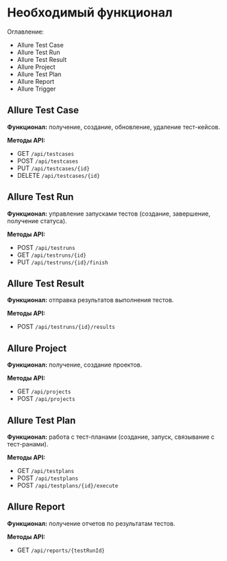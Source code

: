 # Необходимый функционал

Оглавление:
- Allure Test Case
- Allure Test Run
- Allure Test Result
- Allure Project
- Allure Test Plan
- Allure Report
- Allure Trigger

## Allure Test Case

**Функционал:** получение, создание, обновление, удаление тест-кейсов.

**Методы API:**
- GET `/api/testcases`
- POST `/api/testcases`
- PUT `/api/testcases/{id}`
- DELETE `/api/testcases/{id}`

## Allure Test Run

**Функционал:** управление запусками тестов (создание, завершение, получение статуса).

**Методы API:**
- POST `/api/testruns`
- GET `/api/testruns/{id}`
- PUT `/api/testruns/{id}/finish`

## Allure Test Result

**Функционал:** отправка результатов выполнения тестов.

**Методы API:**
- POST `/api/testruns/{id}/results`

## Allure Project

**Функционал:** получение, создание проектов.

**Методы API:**
- GET `/api/projects`
- POST `/api/projects`

## Allure Test Plan

**Функционал:** работа с тест-планами (создание, запуск, связывание с тест-ранами).

**Методы API:**
- GET `/api/testplans`
- POST `/api/testplans`
- POST `/api/testplans/{id}/execute`

## Allure Report

**Функционал:** получение отчетов по результатам тестов.

**Методы API:**
- GET `/api/reports/{testRunId}`
